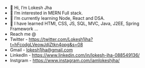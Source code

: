 - 👋 Hi, I’m Lokesh Jha
- 👀 I’m interested in MERN Full stack.
- 🌱 I’m currently learning Node, React and DSA.
- 💞️ I have learned HTMl, CSS, JS, SQL, MVC, Java, J2EE, Spring Framework ...
- Reach me @
- Twitter - https://twitter.com/Lokesh1jha?t=hFcodgLVeowJdjZtkn4ppg&s=08 
- Gmail - lokesh1jha@gmail.com
- LinkedIn - https://www.linkedin.com/in/lokesh-jha-088549136/
- Instgram - https://www.instagram.com/iamlokeshjha/


 

<!---
lokesh1jha/lokesh1jha is a ✨ special ✨ repository because its `README.md` (this file) appears on your GitHub profile.
You can click the Preview link to take a look at your changes.
--->
